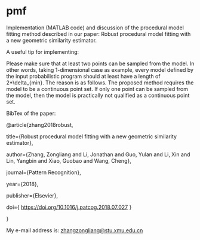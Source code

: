 # pmf
Implementation (MATLAB code) and discussion of the procedural model fitting method described in our paper: Robust procedural model fitting with a new geometric similarity estimator. 


A useful tip for implementing:

Please make sure that at least two points can be sampled from the model. In other words, taking 1-dimensional case as example, every model defined by the input probabilistic program should at least have a length of 2*\delta_{min}. The reason is as follows. The proposed method requires the model to be a continuous point set. If only one point can be sampled from the model, then the model is practically not qualified as a continuous point set.


BibTex of the paper:

@article{zhang2018robust,

  title={Robust procedural model fitting with a new geometric similarity estimator},
  
  author={Zhang, Zongliang and Li, Jonathan and Guo, Yulan and Li, Xin and Lin, Yangbin and Xiao, Guobao and Wang, Cheng},
  
  journal={Pattern Recognition},
  
  year={2018},
  
  publisher={Elsevier},
  
  doi={ https://doi.org/10.1016/j.patcog.2018.07.027 }
  
}


My e-mail address is: zhangzongliang@stu.xmu.edu.cn
